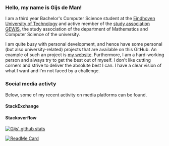### Hello, my name is Gijs de Man!

I am a third year Bachelor's Computer Science student at the [Eindhoven University of Technology][tue] and active member of the [study association GEWIS][GEWIS], the study association of the department of Mathematics and Computer Science of the university.

I am quite busy with personal development, and hence have some personal (but also university-related) projects that are available on this GitHub. An example of such an project is [my website][website]. Furthermore, I am a hard-working person and always try to get the best out of myself. I don't like cutting corners and strive to deliver the absolute best I can. I have a clear vision of what I want and I'm not faced by a challenge.

### Social media activty

Below, some of my recent activity on media platforms can be found.

#### StackExchange
<!-- TEX:START -->
<!-- TEX:END -->

#### Stackoverflow
<!-- STACK:START -->
<!-- STACK:END -->

[![Gijs' github stats](https://github-readme-stats.vercel.app/api?username=gijsdeman&count_private=true)](https://github.com/gijsdeman/github-readme-stats)

[![ReadMe Card](https://github-readme-stats.vercel.app/api/pin/?username=anuraghazra&repo=github-readme-stats)](https://github.com/anuraghazra/github-readme-stats)

[tue]: https://www.tue.nl/en/
[GEWIS]: https://gewis.nl
[website]: https://gijsdeman.nl
